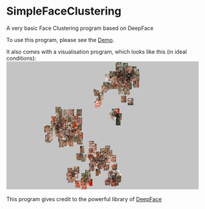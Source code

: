 # SimpleFaceClustering
A very basic Face Clustering program based on DeepFace

To use this program, please see the [Demo](demo.ipynb).

It also comes with a visualisation program, which looks like this (in ideal conditions):
![VisualisedFaceClusters](img_demo/sample.png)

This program gives credit to the powerful library of [DeepFace](https://github.com/serengil/deepface)